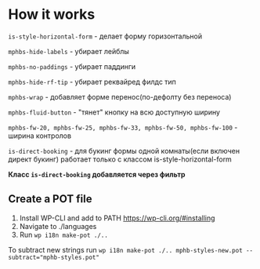 # How it works

`is-style-horizontal-form` - делает форму горизонтальной

`mphbs-hide-labels` - убирает лейблы

`mphbs-no-paddings` - убирает паддинги

`mphbs-hide-rf-tip` - убирает реквайред филдс тип

`mphbs-wrap` - добавляет форме перенос(по-дефолту без переноса)

`mphbs-fluid-button` - "тянет" кнопку на всю доступную ширину

`mphbs-fw-20, mphbs-fw-25, mphbs-fw-33, mphbs-fw-50, mphbs-fw-100` - ширина контролов

`is-direct-booking` - для букинг формы одной комнаты(если включен директ букинг) работает только с классом is-style-horizontal-form

**Класс `is-direct-booking` добавляется через фильтр**

## Create a POT file
1. Install WP-CLI and add to PATH https://wp-cli.org/#installing
1. Navigate to ./languages
1. Run `wp i18n make-pot ./..`

To subtract new strings run `wp i18n make-pot ./.. mphb-styles-new.pot --subtract="mphb-styles.pot"`

